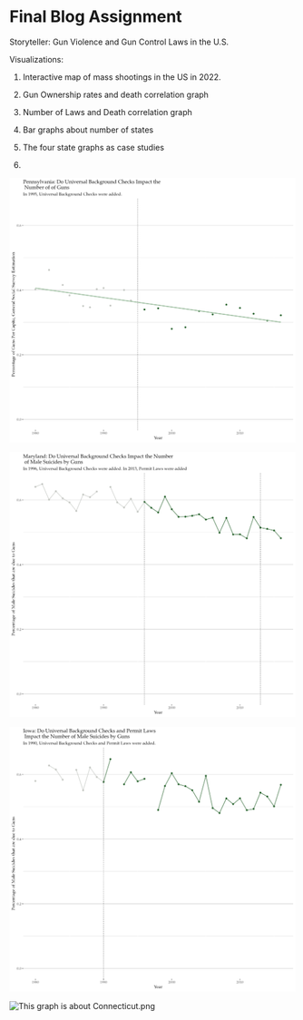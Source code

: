 # Final Blog Assignment

Storyteller: Gun Violence and Gun Control Laws in the U.S.

Visualizations:
1) Interactive map of mass shootings in the US in 2022.

2) Gun Ownership rates and death correlation graph
3) Number of Laws and Death correlation graph
4) Bar graphs about number of states 
5) The four state graphs as case studies
6) 

![This graph is about Pennsylvania.png](https://github.com/harrisonisrael/data_viz_390/blob/main/pennsylvania.png)


![This graph is about Maryland.png](https://github.com/harrisonisrael/data_viz_390/blob/main/maryland.png)


![This graph is about Iowa.png](https://github.com/harrisonisrael/data_viz_390/blob/main/iowa.png)


![This graph is about Connecticut.png](https://github.com/harrisonisrael/data_viz_390/blob/main/connecticut.png)
